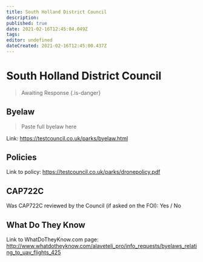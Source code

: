 ```yaml
---
title: South Holland District Council
description: 
published: true
date: 2021-02-16T12:45:04.049Z
tags: 
editor: undefined
dateCreated: 2021-02-16T12:45:00.437Z
---
```


# South Holland District Council
>  Awaiting Response
> {.is-danger}

## Byelaw
> Paste full byelaw here

Link:
https://testcouncil.co.uk/parks/byelaw.html

## Policies
Link to policy:
https://testcouncil.co.uk/parks/dronepolicy.pdf

## CAP722C

Was CAP722C reviewed by the Council (if asked on the FOI): Yes / No

## What Do They Know

Link to WhatDoTheyKnow.com page:
http://www.whatdotheyknow.com/alaveteli_pro/info_requests/byelaws_relating_to_uav_flights_425

